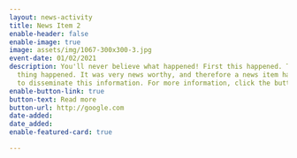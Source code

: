 ```yaml
---
layout: news-activity
title: News Item 2
enable-header: false
enable-image: true
image: assets/img/1067-300x300-3.jpg
event-date: 01/02/2021
description: You'll never believe what happened! First this happened. Then, this other
  thing happened. It was very news worthy, and therefore a news item has been created
  to disseminate this information. For more information, click the button.
enable-button-link: true
button-text: Read more
button-url: http://google.com
date-added: 
date_added: 
enable-featured-card: true

---
```

